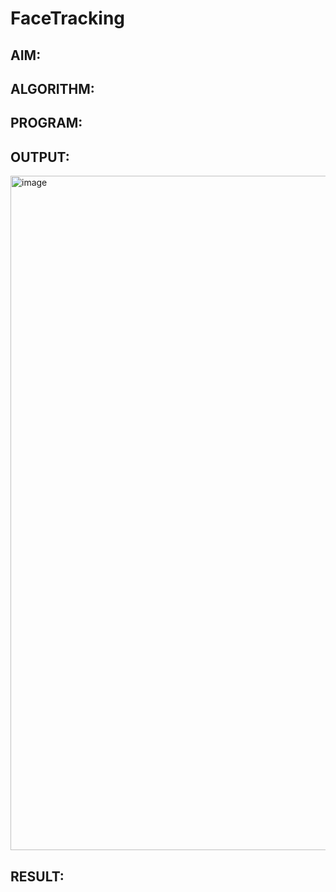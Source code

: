 # FaceTracking

## AIM:

## ALGORITHM:

## PROGRAM:

## OUTPUT:
<img width="1919" height="1079" alt="image" src="https://github.com/user-attachments/assets/da4ee688-43fa-4841-9df7-e4fb4b08ba38" />

## RESULT: 
